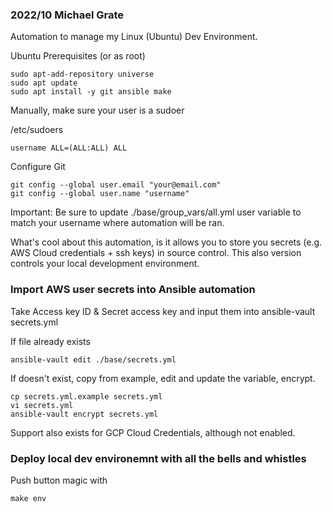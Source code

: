 ### 2022/10 Michael Grate 

Automation to manage my Linux (Ubuntu) Dev Environment.

Ubuntu Prerequisites (or as root)
```
sudo apt-add-repository universe
sudo apt update
sudo apt install -y git ansible make
```

Manually, make sure your user is a sudoer

/etc/sudoers
```
username ALL=(ALL:ALL) ALL
```

Configure Git
```
git config --global user.email "your@email.com"
git config --global user.name "username"
```

Important: Be sure to update ./base/group_vars/all.yml user variable to match your username where automation will be ran.

What's cool about this automation, is it allows you to store you secrets (e.g. AWS Cloud credentials + ssh keys) in source control. This also version controls your local development environment.

### Import AWS user secrets into Ansible automation

Take Access key ID & Secret access key and input them into ansible-vault secrets.yml

If file already exists
```
ansible-vault edit ./base/secrets.yml
```

If doesn't exist, copy from example, edit and update the variable, encrypt.
```
cp secrets.yml.example secrets.yml
vi secrets.yml
ansible-vault encrypt secrets.yml
```

Support also exists for GCP Cloud Credentials, although not enabled.

### Deploy local dev environemnt with all the bells and whistles

Push button magic with
```
make env
```

